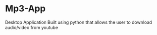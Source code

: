 # Mp3-App


Desktop Application Built using python that allows the user to download audio/video from youtube
